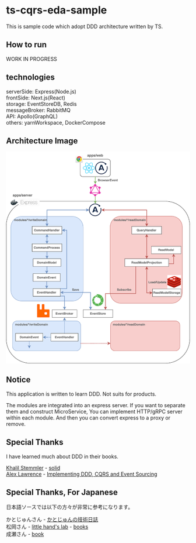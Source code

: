# ts-cqrs-eda-sample

This is sample code which adopt DDD architecture written by TS.

## How to run

WORK IN PROGRESS

## technologies

serverSide: Express(Node.js)<br/>
frontSide: Next.js(React)<br/>
storage: EventStoreDB, Redis<br/>
messageBroker: RabbitMQ<br/>
API: Apollo(GraphQL)<br/>
others: yarnWorkspace, DockerCompose<br/>

## Architecture Image

![](images/architecture.png)
## Notice

This application is written to learn DDD.
Not suits for products.

The modules are integrated into an express server.
If you want to separate them and construct MicroService,
You can implement HTTP/gRPC server within each module.
And then you can convert express to a proxy or remove.

## Special Thanks

I have learned much about DDD in their books.

[Khalil Stemmler](https://khalilstemmler.com/) - [solid](https://solidbook.io/)<br/>
[Alex Lawrence](https://www.alex-lawrence.com/) - [Implementing DDD, CQRS and Event Sourcing](https://www.alex-lawrence.com/book/)

## Special Thanks, For Japanese

日本語ソースでは以下の方々が非常に参考になります。


かとじゅんさん - [かとじゅんの技術日誌](https://blog.j5ik2o.me/)<br/>
松岡さん - [little hand's lab](https://little-hands.hatenablog.com/) - [books](https://little-hands.booth.pm/)<br/>
成瀬さん - [book](https://www.amazon.co.jp/dp/B082WXZVPC/)

